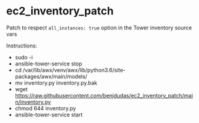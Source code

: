 # ec2_inventory_patch

Patch to respect `all_instances: true` option in the Tower inventory source vars

Instructions:

  - sudo -i
  - ansible-tower-service stop
  - cd /var/lib/awx/venv/awx/lib/python3.6/site-packages/awx/main/models/
  - mv inventory.py inventory.py.bak
  - wget https://raw.githubusercontent.com/benjdudas/ec2_inventory_patch/main/inventory.py
  - chmod 644 inventory.py
  - ansible-tower-service start


